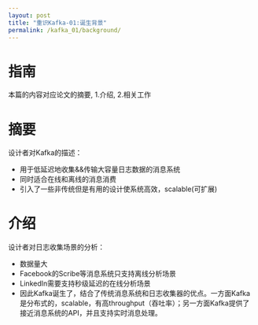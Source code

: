 ```yaml
---
layout: post
title: "重识Kafka-01:诞生背景"
permalink: /kafka_01/background/
---
```


# 指南
本篇的内容对应论文的摘要, 1.介绍, 2.相关工作

# 摘要
设计者对Kafka的描述：  
- 用于低延迟地收集&&传输大容量日志数据的消息系统
- 同时适合在线和离线的消息消费
- 引入了一些非传统但是有用的设计使系统高效，scalable(可扩展)

# 介绍
设计者对日志收集场景的分析：  
- 数据量大
- Facebook的Scribe等消息系统只支持离线分析场景
- LinkedIn需要支持秒级延迟的在线分析场景
- 因此Kafka诞生了，结合了传统消息系统和日志收集器的优点。一方面Kafka是分布式的，scalable，有高throughput（吞吐率）；另一方面Kafka提供了接近消息系统的API，并且支持实时消息处理。
